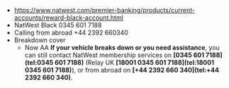 - https://www.natwest.com/premier-banking/products/current-accounts/reward-black-account.html
- NatWest Black
	0345 601 7188
- Calling from abroad
	+44 2392 660340 											
- Breakdown cover
	- Now AA **If your vehicle breaks down or you need assistance**, you can still contact NatWest membership services on **[0345 601 7188](tel:0345 601 7188)** (Relay UK **[18001 0345 601 7188](tel:18001 0345 601 7188)**), or from abroad on **[+44 2392 660 340](tel:+44 2392 660 340)**.
	
